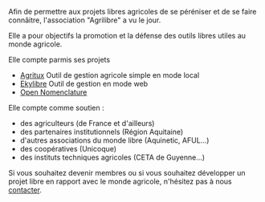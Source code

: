 Afin de permettre aux projets libres agricoles de se péréniser et de se faire connâitre, l'association "Agrilibre" a vu le jour.

Elle a pour objectifs la promotion et la défense des outils libres utiles au monde agricole.

Elle compte parmis ses projets

 - [Agritux](http://agritux.net/) Outil de gestion agricole simple en mode local 
 - [Ekylibre](http://ekylibre.org/) Outil de gestion en mode web
 - [Open Nomenclature](http://opennomenclature.org/)
 
Elle compte comme soutien :
 
 - des agriculteurs (de France et d'ailleurs)
 - des partenaires institutionnels (Région Aquitaine)
 - d'autres associations du monde libre (Aquinetic, AFUL...)
 - des coopératives (Unicoque)
 - des instituts techniques agricoles (CETA de Guyenne...)

Si vous souhaitez devenir membres ou si vous souhaitez développer un projet libre en rapport avec le monde agricole, n'hésitez pas à nous [contacter](mailto:contact@agrilibre.org).